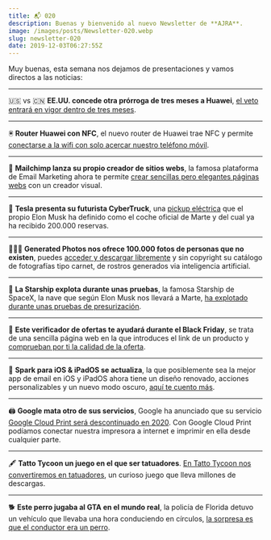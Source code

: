 ```yaml
---
title: 📬 020
description: Buenas y bienvenido al nuevo Newsletter de **AJRA**.
image: /images/posts/Newsletter-020.webp
slug: newsletter-020
date: 2019-12-03T06:27:55Z
---
```


Muy buenas, esta semana nos dejamos de presentaciones y vamos directos a las noticias:

---

🇺🇸 vs 🇨🇳 **EE.UU. concede otra prórroga de tres meses a Huawei**, [el veto entrará en vigor dentro de tres meses](https://www.lavanguardia.com/economia/20190819/464156601374/huawei-estados-unidos-veto-prorroga-china-android.html).

---

🖲 **Router Huawei con NFC**, el nuevo router de Huawei trae NFC y permite [conectarse a la wifi con solo acercar nuestro teléfono móvil](https://www.xataka.com/perifericos/nuevo-router-huawei-nfc-permite-conectarse-a-wifi-simplemente-acercando-movil).

---

📩 **Mailchimp lanza su propio creador de sitios webs**, la famosa plataforma de Email Marketing ahora te permite [crear sencillas pero elegantes páginas webs](https://mailchimp.com/features/websites/?utm_source=email&utm_medium=email&utm_campaign=websites-announcements-active-users&utm_content=websites-feature-page-inline&mc_cid=baca14b009&mc_eid=41e0a65649) con un creador visual.

---

🚙 **Tesla presenta su futurista CyberTruck**, una [pickup eléctrica](https://www.tesla.com/cybertruck) que el propio Elon Musk ha definido como el coche oficial de Marte y del cual ya ha recibido 200.000 reservas.

---

🙍🏻‍♂️ **Generated Photos nos ofrece 100.000 fotos de personas que no existen**, puedes [acceder y descargar libremente](https://generated.photos/) y sin copyright su catálogo de fotografías tipo carnet, de rostros generados via inteligencia artificial.

---

🚀 **La Starship explota durante unas pruebas**, la famosa Starship de SpaceX, la nave que según Elon Musk nos llevará a Marte, [ha explotado durante unas pruebas de presurización](https://www.theverge.com/2019/11/20/20974884/spacex-starship-rocket-prototype-failure-test-texas).

---

🛒 **Este verificador de ofertas te ayudará durante el Black Friday**, se trata de una sencilla página web en la que introduces el link de un producto y [comprueban por ti la calidad de la oferta](https://www.verificadordeofertas.com/).

---

📩 **Spark para iOS & iPadOS se actualiza**, la que posiblemente sea la mejor app de email en iOS y iPadOS ahora tiene un diseño renovado, acciones personalizables y un nuevo modo oscuro, [aquí te cuento más](https://ajra.es/spark-actualizado/).

---

🖨 **Google mata otro de sus servicios**, Google ha anunciado que su servicio [Google Cloud Print será descontinuado en 2020](https://es.gizmodo.com/google-descontinuara-cloud-print-en-2020-1840016968).
Con Google Cloud Print podíamos conectar nuestra impresora a internet e imprimir en ella desde cualquier parte.

---

🖋 **Tatto Tycoon un juego en el que ser tatuadores**.
[En Tatto Tycoon nos convertiremos en tatuadores](https://www.xatakamovil.com/aplicaciones/probamos-ink-inc-tattoo-tycoon-curioso-juego-hacer-tatuajes-que-lleva-millones-descargas), un curioso juego que lleva millones de descargas.

---

🐕 **Este perro jugaba al GTA en el mundo real**, la policía de Florida detuvo un vehículo que llevaba una hora conduciendo en círculos, [la sorpresa es que el conductor era un perro](https://es.gizmodo.com/rescatan-a-un-perro-que-llevaba-una-hora-conduciendo-un-1840005250).

